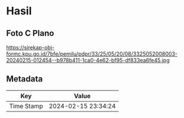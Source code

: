 # Hasil

## Foto C Plano

https://sirekap-obj-formc.kpu.go.id/7bfe/pemilu/pdpr/33/25/05/20/08/3325052008003-20240215-012454--b978b411-1ca0-4e62-bf95-df833ea6fe45.jpg


## Metadata

| Key        | Value               |
| ---------- | ------------------- |
| Time Stamp | 2024-02-15 23:34:24 |



